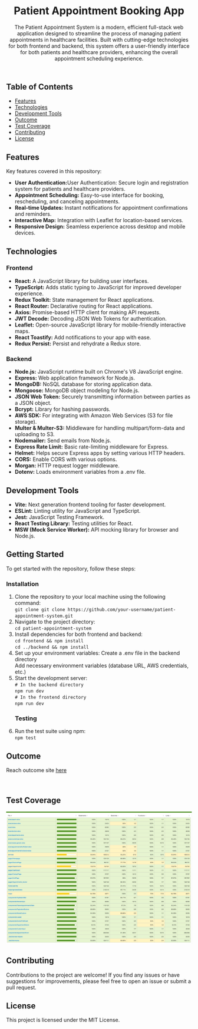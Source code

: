 <body>
    <header>
        <h1>Patient Appointment Booking App</h1>
        <p>The Patient Appointment System is a modern, efficient full-stack web application designed to streamline the
            process of managing patient appointments in healthcare facilities. Built with cutting-edge technologies for
            both frontend and backend, this system offers a user-friendly interface for both patients and healthcare
            providers, enhancing the overall appointment scheduling experience.</p>
    </header>
    <section id="table-of-contents">
        <h2>Table of Contents</h2>
        <ul>
            <li><a href="#features">Features</a></li>
            <li><a href="#technologies">Technologies</a></li>
            <li><a href="#development-tools">Development Tools</a></li>
            <li><a href="#outcome">Outcome</a></li>
            <li><a href="#test-coverage">Test Coverage</a></li>
            <li><a href="#contributing">Contributing</a></li>
            <li><a href="#license">License</a></li>
        </ul>
    </section>
    <section id="features">
        <h2>Features</h2>
        <p>Key features covered in this repository:</p>
        <ul>
            <li><strong>User Authentication:</strong>User Authentication: Secure login and registration system for
                patients and healthcare providers.</li>
            <li><strong>Appointment Scheduling:</strong> Easy-to-use interface for booking, rescheduling, and canceling
                appointments.</li>
            <li><strong>Real-time Updates:</strong> Instant notifications for appointment confirmations and reminders.
            </li>
            <li><strong>Interactive Map:</strong> Integration with Leaflet for location-based services.</li>
            <li><strong>Responsive Design:</strong> Seamless experience across desktop and mobile devices.</li>
        </ul>
    </section>
    <section id="technologies">
        <h2>Technologies</h2>
        <h3>Frontend</h3>
        <ul>
            <li><strong>React:</strong> A JavaScript library for building user interfaces.</li>
            <li><strong>TypeScript:</strong> Adds static typing to JavaScript for improved developer experience.</li>
            <li><strong>Redux Toolkit:</strong> State management for React applications.</li>
            <li><strong>React Router:</strong> Declarative routing for React applications.</li>
            <li><strong>Axios:</strong> Promise-based HTTP client for making API requests.</li>
            <li><strong>JWT Decode:</strong> Decoding JSON Web Tokens for authentication.</li>
            <li><strong>Leaflet:</strong> Open-source JavaScript library for mobile-friendly interactive maps.</li>
            <li><strong>React Toastify:</strong> Add notifications to your app with ease.</li>
            <li><strong>Redux Persist:</strong> Persist and rehydrate a Redux store.</li>
        </ul>
        <h3>Backend</h3>
        <ul>
            <li><strong>Node.js:</strong> JavaScript runtime built on Chrome's V8 JavaScript engine.</li>
            <li><strong>Express:</strong> Web application framework for Node.js.</li>
            <li><strong>MongoDB:</strong> NoSQL database for storing application data.</li>
            <li><strong>Mongoose:</strong> MongoDB object modeling for Node.js.</li>
            <li><strong>JSON Web Token:</strong> Securely transmitting information between parties as a JSON object.
            </li>
            <li><strong>Bcrypt:</strong> Library for hashing passwords.</li>
            <li><strong>AWS SDK:</strong> For integrating with Amazon Web Services (S3 for file storage).</li>
            <li><strong>Multer & Multer-S3:</strong> Middleware for handling multipart/form-data and uploading to S3.
            </li>
            <li><strong>Nodemailer:</strong> Send emails from Node.js.</li>
            <li><strong>Express Rate Limit:</strong> Basic rate-limiting middleware for Express.</li>
            <li><strong>Helmet:</strong> Helps secure Express apps by setting various HTTP headers.</li>
            <li><strong>CORS:</strong> Enable CORS with various options.</li>
            <li><strong>Morgan:</strong> HTTP request logger middleware.</li>
            <li><strong>Dotenv:</strong> Loads environment variables from a .env file.</li>
        </ul>
    </section>
    <section id="development-tools">
        <h2>Development Tools</h2>
        <ul>
            <li><strong>Vite:</strong> Next generation frontend tooling for faster development.</li>
            <li><strong>ESLint:</strong> Linting utility for JavaScript and TypeScript.</li>
            <li><strong>Jest:</strong> JavaScript Testing Framework.</li>
            <li><strong>React Testing Library:</strong> Testing utilities for React.</li>
            <li><strong>MSW (Mock Service Worker):</strong> API mocking library for browser and Node.js.</li>
        </ul>
    </section>
    <section id="getting-started">
        <h2>Getting Started</h2>
        <p>To get started with the repository, follow these steps:</p>
        <h3>Installation</h3>
        <ol>
            <li>Clone the repository to your local machine using the following command:</li>
            <code>git clone git clone https://github.com/your-username/patient-appointment-system.git</code>
            <li>Navigate to the project directory:</li>
            <code>cd patient-appointment-system</code>
            <li>Install dependencies for both frontend and backend:
            </li>
            <code>cd frontend && npm install</code><br>
            <code>cd ../backend && npm install</code>
            <li>Set up your environment variables:
                Create a .env file in the backend directory<br>
                Add necessary environment variables (database URL, AWS credentials, etc.)</li>
            <li>Start the development server:</li>
            <code># In the backend directory</code><br>
            <code>npm run dev</code><br>
            <code># In the frontend directory</code><br>
            <code>npm run dev</code><br>
            <h3>Testing</h3>
            <li>Run the test suite using npm:</li>
            <code>npm test</code>
        </ol>
    </section>
    <section id="outcome">
        <h1>Outcome</h1>
        <p>Reach outcome site <a href="https://patientappointmentsystem.netlify.app/">here</a> </p>
        <img src="https://github.com/asyylz/PatientAppointment-App/blob/f2c602753c804d079f925a7609d2d2ed7ba98199/frontend/public/outcome.png"
            alt="">
    </section>
    <section id="test-coverage">
        <h1>Test Coverage</h1>
        <img src="https://github.com/asyylz/PatientAppointment-App/blob/f2c602753c804d079f925a7609d2d2ed7ba98199/frontend/public/coverage-report.jpeg"
            alt="">
    </section>
    <footer>
        <h2>Contributing</h2>
        <p>Contributions to the project are welcome! If you find any issues or have suggestions for improvements, please
            feel free to open an issue or submit a pull request.</p>
        <h2>License</h2>
        <p>This project is licensed under the MIT License.</p>
    </footer>
</body>